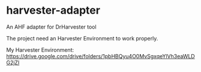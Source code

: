 # harvester-adapter
An AHF adapter for DrHarvester tool

The project need an Harvester Environment to work properly.

My Harvester Environment: https://drive.google.com/drive/folders/1pbHBQyu4O0MvSgxqeYlVh3eaWLDG2jZl
